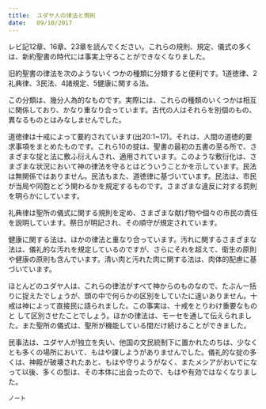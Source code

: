```yaml
---
title:  ユダヤ人の律法と規則
date:   09/10/2017
---
```


レビ記12章、16章、23章を読んでください。これらの規則、規定、儀式の多くは、新約聖書の時代には事実上守ることができなくなりました。

旧約聖書の律法を次のようないくつかの種類に分類すると便利です。1道徳律、2礼典律、3民法、4諸規定、5健康に関する法。

この分類は、幾分人為的なものです。実際には、これらの種類のいくつかは相互に関係しており、かなり重なり合っています。古代の人はそれらを別個のもの、異なるものとはみなしませんでした。

道徳律は十戒によって要約されています(出20:1~17)。それは、人間の道徳的要求事項をまとめたものです。これら10の掟は、聖書の最初の五書の至る所で、さまざまな掟と法に敷ふ衍えんされ、適用されています。このような敷衍化は、さまざまな状況において神の律法を守るとはどういうことかを示しています。民法は無関係ではありません。民法もまた、道徳律に基づいています。民法は、市民が当局や同胞とどう関わるかを規定するものです。さまざまな違反に対する罰則を明らかにしています。

礼典律は聖所の儀式に関する規則を定め、さまざまな献げ物や個々の市民の責任を説明しています。祭日が明記され、その順守が規定されています。

健康に関する法は、ほかの律法と重なり合っています。汚れに関するさまざまな法は、儀礼的な汚れを規定しているのですが、さらにそれを超えて、衛生の原則や健康の原則も含んでいます。清い肉と汚れた肉に関する法は、肉体的配慮に基づいています。

ほとんどのユダヤ人は、これらの律法がすべて神からのものなので、たぶん一括りに捉えたでしょうが、頭の中で何らかの区別をしていたに違いありません。十戒は神によって直接民に語られました。この事実は、十戒をとりわけ重要なものと
して区別させたことでしょう。ほかの律法は、モーセを通して伝えられました。また聖所の儀式は、聖所が機能している間だけ続けることができました。

民事法は、ユダヤ人が独立を失い、他国の文民統制下に置かれたのちは、少なくとも多くの場所において、もはや課しようがありませんでした。儀礼的な掟の多くは、神殿が破壊されたあと、もはや守りようがなく、またメシアがおいでになって以後、多くの型は、その本体に出会ったので、もはや有効ではなくなりました。

`ノート`
